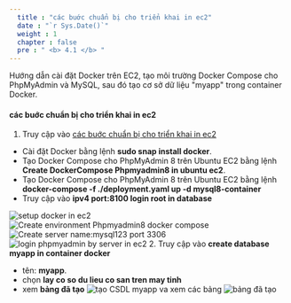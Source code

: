 ```yaml
---
  title : "các buớc chuẩn bị cho triển khai in ec2"
  date : "`r Sys.Date()`"
  weight : 1
  chapter : false
  pre : " <b> 4.1 </b> "
---
```



Hướng dẫn cài đặt Docker trên EC2, tạo môi trường Docker Compose cho PhpMyAdmin và MySQL, sau đó tạo cơ sở dữ liệu "myapp" trong container Docker.

#### các buớc chuẩn bị cho triển khai in ec2

1. Truy cập vào [các buớc chuẩn bị cho triển khai in ec2]()
  + Cài đặt Docker bằng lệnh  **sudo snap install docker**.
  + Tạo Docker Compose cho PhpMyAdmin 8 trên Ubuntu EC2 bằng lệnh **Create DockerCompose Phpmyadmin8 in ubuntu ec2**.
  + Tạo Docker Compose cho PhpMyAdmin 8 trên Ubuntu EC2 bằng lệnh **docker-compose -f ./deployment.yaml up -d mysql8-container**
  + Truy cập vào **ipv4 port:8100 login root in database**
  
![setup docker in ec2](/images/4/setupdockerec2.png)
![Create environment Phpmyadmin8 docker compose](/images/4/createEnvMySqlphpmyadmin8.png)
![Create server name:mysql123 port 3306](/images/4/deploymentyamlmySQL.png)
![login phpmyadmin by server in ec2](/images/4/loginphpmyadmin.png)
2. Truy cập vào **create database myapp in container docker**
  + tên: **myapp**.
  + chọn **lay co so du lieu co san tren may tinh**
  + xem **bảng đã tạo**
![tạo CSDL myapp va xem các bảng ](/images/4/createdatabase.png)
![bảng đã tạo](/images/4/tables.png)
